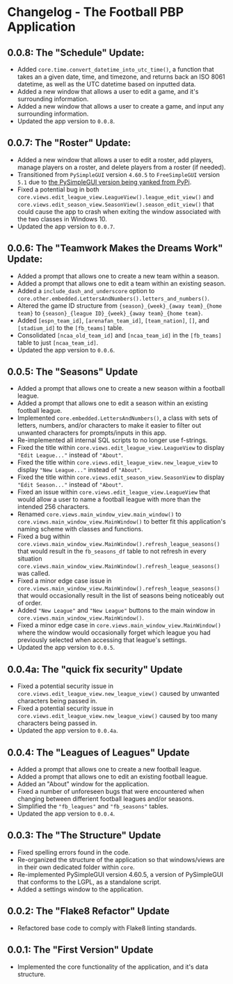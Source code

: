 # Changelog - The Football PBP Application

## 0.0.8: The "Schedule" Update:
- Added `core.time.convert_datetime_into_utc_time()`, a function that takes an a given date, time, and timezone, and returns back an ISO 8061 datetime, as well as the UTC datetime based on inputted data.
- Added a new window that allows a user to edit a game, and it's surrounding information.
- Added a new window that allows a user to create a game, and input any surrounding information.
- Updated the app version to `0.0.8`.


## 0.0.7: The "Roster" Update:

- Added a new window that allows a user to edit a roster, add players, manage players on a roster, and delete players from a roster (if needed).
- Transitioned from `PySimpleGUI` version `4.60.5` to `FreeSimpleGUI` version `5.1` due to [the PySimpleGUI version being yanked from PyPi](https://pypi.org/project/PySimpleGUI/4.60.5/).
- Fixed a potential bug in both `core.views.edit_league_view.LeagueView().league_edit_view()` and `core.views.edit_season_view.SeasonView().season_edit_view()` that could cause the app to crash when exiting the window associated with the two classes in Windows 10.
- Updated the app version to `0.0.7`.

## 0.0.6: The "Teamwork Makes the Dreams Work" Update:

- Added a prompt that allows one to create a new team within a season.
- Added a prompt that allows one to edit a team within an existing season.
- Added a `include_dash_and_underscore` option to `core.other.embedded.LettersAndNumbers().letters_and_numbers()`.
- Altered the game ID structure from `{season}_{week}_{away team}_{home team}` to `{season}_{league ID}_{week}_{away team}_{home team}`.
- Added `[espn_team_id]`, `[arenafan_team_id]`, `[team_nation]`, `[]`, and `[stadium_id]` to the `[fb_teams]` table.
- Consolidated `[ncaa_old_team_id]` and `[ncaa_team_id]` in the `[fb_teams]` table to just `[ncaa_team_id]`.
- Updated the app version to `0.0.6`.

## 0.0.5: The "Seasons" Update
- Added a prompt that allows one to create a new season within a football league.
- Added a prompt that allows one to edit a season within an existing football league.
- Implemented `core.embedded.LettersAndNumbers()`, a class with sets of letters, numbers, and/or characters to make it easier to filter out unwanted characters for prompts/inputs in this app.
- Re-implemented all internal SQL scripts to no longer use f-strings.
- Fixed the title within `core.views.edit_league_view.LeagueView` to display `"Edit League..."` instead of `"About"`.
- Fixed the title within `core.views.edit_league_view.new_league_view` to display `"New League..."` instead of `"About"`.
- Fixed the title within `core.views.edit_season_view.SeasonView` to display `"Edit Season..."` instead of `"About"`.
- Fixed an issue within `core.views.edit_league_view.LeagueView` that would allow a user to name a football league with more than the intended 256 characters.
- Renamed `core.views.main_window_view.main_window()` to `core.views.main_window_view.MainWindow()` to better fit this application's naming scheme with classes and functions.
- Fixed a bug within `core.views.main_window_view.MainWindow().refresh_league_seasons()` that would result in the `fb_seasons_df` table to not refresh in every situation `core.views.main_window_view.MainWindow().refresh_league_seasons()` was called.
- Fixed a minor edge case issue in `core.views.main_window_view.MainWindow().refresh_league_seasons()` that would occasionally result in the list of seasons being noticeably out of order.
- Added `"New League"` and `"New League"` buttons to the main window in `core.views.main_window_view.MainWindow()`.
- Fixed a minor edge case in `core.views.main_window_view.MainWindow()` where the window would occasionally forget which league you had previously selected when accessing that league's settings.
- Updated the app version to `0.0.5`.

## 0.0.4a: The "quick fix security" Update
- Fixed a potential security issue in `core.views.edit_league_view.new_league_view()` caused by unwanted characters being passed in.
- Fixed a potential security issue in `core.views.edit_league_view.new_league_view()` caused by too many characters being passed in.
- Updated the app version to `0.0.4a`.

## 0.0.4: The "Leagues of Leagues" Update
- Added a prompt that allows one to create a new football league.
- Added a prompt that allows one to edit an existing football league.
- Added an "About" window for the application.
- Fixed a number of unforeseen bugs that were encountered when changing between differient football leagues and/or seasons.
- Simplified the `"fb_leagues"` and `"fb_seasons"` tables.
- Updated the app version to `0.0.4`.

## 0.0.3: The "The Structure" Update
- Fixed spelling errors found in the code.
- Re-organized the structure of the application so that windows/views are in their own dedicated folder within `core`.
- Re-implemented PySimpleGUI version 4.60.5, a version of PySimpleGUI that conforms to the LGPL, as a standalone script.
- Added a settings window to the application.

## 0.0.2: The "Flake8 Refactor" Update
- Refactored base code to comply with Flake8 linting standards.

## 0.0.1: The "First Version" Update
- Implemented the core functionality of the application, and it's data structure.